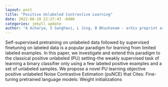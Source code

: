 ```yaml
--- 
layout: post 
title: "Positive Unlabeled Contrastive Learning" 
date: 2022-06-10 22:27:43 -0400 
categories: jekyll update 
author: "A Acharya, S Sanghavi, L Jing, B Bhushanam - arXiv preprint arXiv , 2022" 
--- 
```

Self-supervised pretraining on unlabeled data followed by supervised finetuning on labeled data is a popular paradigm for learning from limited labeled examples. In this paper, we investigate and extend this paradigm to the classical positive unlabeled (PU) setting-the weakly supervised task of learning a binary classifier only using a few labeled positive examples and a set of unlabeled samples. We propose a novel PU learning objective positive unlabeled Noise Contrastive Estimation (puNCE) that Cites: Fine-tuning pretrained language models: Weight initializations